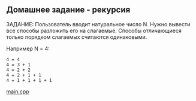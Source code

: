 <!-- doc.py -->
Домашнее задание - рекурсия
---------------------------
ЗАДАНИЕ:
Пользователь вводит натуральное число N.
Нужно вывести все способы разложить его на слагаемые.
Способы отличающиеся только
порядком слагаемых считаются одинаковыми.

Например N = 4:
```
4 = 4
4 = 3 + 1
4 = 2 + 2
4 = 2 + 1 + 1
4 = 1 + 1 + 1 + 1
```
[main.cpp](main.cpp)

